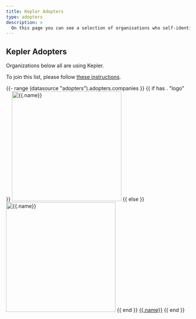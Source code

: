 ```yaml
---
title: Kepler Adopters
type: adopters
description: >
  On this page you can see a selection of organisations who self-identified as using Kepler.
---
```


## Kepler Adopters

Organizations below all are using Kepler.

To join this list, please follow [these instructions](https://sustainable-computing.io/project/contributing/).

{{- range (datasource "adopters").adopters.companies }}
{{ if has . "logo" }}
<img src="../../fig/{{ .logo }}" alt="{{.name}}" width="300px"/>
{{ else }}
<img src="../../fig/logos/default.svg" alt="{{.name}}" width="300px"/>
{{ end }}
[{{.name}}]({{.url}})
{{ end }}
